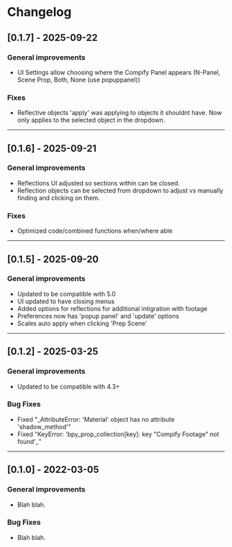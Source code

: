 # Changelog

## [0.1.7] - 2025-09-22

### General improvements
- UI Settings allow choosing where the Compify Panel appears (N-Panel, Scene Prop, Both, None (use popuppanel))

### Fixes
 - Reflective objects 'apply' was applying to objects it shouldnt have. Now only applies to the selected object in the dropdown.

-------------------------------------------------------------------------------


## [0.1.6] - 2025-09-21

### General improvements
- Reflections UI adjusted so sections within can be closed.
- Reflection objects can be selected from dropdown to adjust vs manually finding and clicking on them.

### Fixes
 - Optimized code/combined functions when/where able

-------------------------------------------------------------------------------

## [0.1.5] - 2025-09-20

### General improvements
- Updated to be compatible with 5.0
- UI updated to have closing menus
- Added options for reflections for additional intigration with footage
- Preferences now has 'popup panel' and 'update' options
- Scales auto apply when clicking 'Prep Scene'

-------------------------------------------------------------------------------

## [0.1.2] - 2025-03-25

### General improvements
- Updated to be compatible with 4.3+

### Bug Fixes
- Fixed "_AttributeError: 'Material' object has no attribute 'shadow_method'"
- Fixed "KeyError: 'bpy_prop_collection[key]: key "Compify Footage" not found'_"

-------------------------------------------------------------------------------

## [0.1.0] - 2022-03-05

### General improvements
- Blah blah.

### Bug Fixes
- Blah blah.
